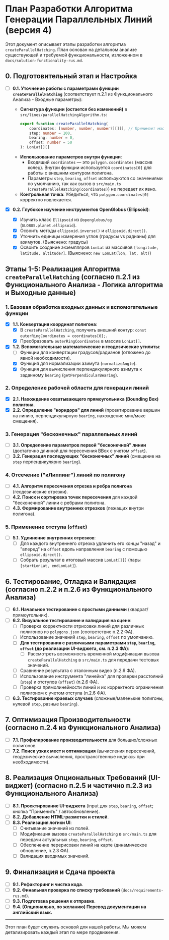# План Разработки Алгоритма Генерации Параллельных Линий (версия 4)

Этот документ описывает этапы разработки алгоритма `createParallelHatching`. План основан на детальном анализе существующей и требуемой функциональности, изложенном в `docs/solution-functionality-rus.md`.

## 0. Подготовительный этап и Настройка

-   [ ] **0.1. Уточнение работы с параметрами функции `createParallelHatching`** (соответствует п.2.1 из Функционального Анализа - Входные параметры):
    -   **Сигнатура функции (остается без изменений)** в `src/lines/parallelHatchingAlgorithm.ts`:
        ```typescript
        export function createParallelHatching(
            coordinates: [number, number, number?][][], // Принимает массив колец [[lon, lat, alt?], ...]
            step: number = 100,
            bearing: number = 0,
            offset: number = 50
        ): LonLat[][]
        ```
    -   **Использование параметров внутри функции**:
        -   Входящий `coordinates` — это `polygon.coordinates` (массив колец). Внутри функции используется `coordinates[0]` для работы с внешним контуром полигона.
        -   Параметры `step`, `bearing`, `offset` используются со значениями по умолчанию, так как вызов в `src/main.ts` (`createParallelHatching(coordinates)`) не передает их явно.
    -   **Контрольная точка**: Убедиться, что `polygon.coordinates[0]` корректно извлекается.

-   [x] **0.2. Глубокое изучение инструментов OpenGlobus (Ellipsoid)**:
    -   [x] Изучить класс `Ellipsoid` из `@openglobus/og` (`GLOBUS.planet.ellipsoid`).
    -   [x] Освоить методы `ellipsoid.inverse()` и `ellipsoid.direct()`.
    -   [x] Уточнить единицы измерения углов (градусы vs радианы) для азимутов. (Выяснено: градусы)
    -   [x] Освоить создание экземпляров `LonLat` из массивов `[longitude, latitude, altitude?]`. (Выяснено: `new LonLat(lon, lat, alt)`)

## Этапы 1-5: Реализация Алгоритма `createParallelHatching` (согласно п.2.1 из Функционального Анализа - Логика алгоритма и Выходные данные)

### 1. Базовая обработка входных данных и вспомогательные функции
  
-   [x] **1.1. Конвертация координат полигона**:
    -   [x] В `createParallelHatching`, получить внешний контур: `const outerRingCoordinates = coordinates[0];`.
    -   [x] Преобразовать `outerRingCoordinates` в массив `LonLat[]`.
-   [x] **1.2. Вспомогательные математические и геодезические утилиты**:
    -   [ ] Функции для конвертации градусов/радианов (отложено до явной необходимости).
    -   [x] Функция для нормализации азимута (`normalizeAngle`).
    -   [x] Функция для вычисления перпендикулярного азимута к заданному `bearing` (`getPerpendicularBearing`).

### 2. Определение рабочей области для генерации линий

-   [x] **2.1. Нахождение охватывающего прямоугольника (Bounding Box) полигона**.
-   [x] **2.2. Определение "коридора" для линий** (проектирование вершин на линию, перпендикулярную `bearing`, нахождение мин/макс смещения).

### 3. Генерация "бесконечных" параллельных линий

-   [ ] **3.1. Определение параметров первой "бесконечной" линии** (достаточно длинной для пересечения BBox с учетом `offset`).
-   [ ] **3.2. Генерация последующих "бесконечных" линий** (смещение на `step` перпендикулярно `bearing`).

### 4. Отсечение ("кЛиппинг") линий по полигону

-   [ ] **4.1. Алгоритм пересечения отрезка и ребра полигона** (геодезические отрезки).
-   [ ] **4.2. Поиск и сортировка точек пересечения** для каждой "бесконечной" линии с ребрами полигона.
-   [ ] **4.3. Формирование внутренних отрезков** (лежащих внутри полигона).

### 5. Применение отступа (`offset`)

-   [ ] **5.1. Удлинение внутренних отрезков**:
    -   [ ] Для каждого внутреннего отрезка удлинить его концы "назад" и "вперед" на `offset` вдоль направления `bearing` с помощью `ellipsoid.direct()`.
    -   [ ] Собрать результат в итоговый массив `LonLat[][]` (пары `[startLonLat, endLonLat]`).

## 6. Тестирование, Отладка и Валидация (согласно п.2.2 и п.2.6 из Функционального Анализа)

-   [ ] **6.1. Начальное тестирование с простыми данными** (квадрат/прямоугольник).
-   [ ] **6.2. Визуальное тестирование и валидация на сцене**:
    -   [ ] Проверка корректности отрисовки линий для различных полигонов из `polygons.json` (соответствие п.2.2 ФА).
    -   [ ] Использование значений `step`, `bearing`, `offset` по умолчанию.
    -   [ ] **Для тестирования с различными параметрами `step`, `bearing`, `offset` (до реализации UI-виджета, см. п.2.3 ФА)**:
        -   [ ] Рассмотреть возможность временной модификации вызова `createParallelHatching` в `src/main.ts` для передачи тестовых значений.
    -   [ ] Сравнение результата с эталонным видео (п.2.6 ФА).
    -   [ ] Использование инструмента "линейка" для проверки расстояний (`step`) и отступов (`offset`) (п.2.6 ФА).
    -   [ ] Проверка прямолинейности линий и их корректного ограничения полигоном с учетом отступа (п.2.6 ФА).
-   [ ] **6.3. Тестирование краевых случаев** (сложные/маленькие полигоны, нулевой `step`, разные `bearing`).

## 7. Оптимизация Производительности (согласно п.2.4 из Функционального Анализа)

-   [ ] **7.1. Профилирование производительности** для больших/сложных полигонов.
-   [ ] **7.2. Поиск узких мест и оптимизация** (вычисления пересечений, геодезические вычисления, пространственные индексы при необходимости).

## 8. Реализация Опциональных Требований (UI-виджет) (согласно п.2.5 и частично п.2.3 из Функционального Анализа)

-   [ ] **8.1. Проектирование UI-виджета** (input для `step`, `bearing`, `offset`; кнопка "Применить" / автообновление).
-   [ ] **8.2. Добавление HTML-разметки и стилей**.
-   [ ] **8.3. Реализация логики UI**:
    -   [ ] Считывание значений из полей.
    -   [ ] Модификация вызова `createParallelHatching` в `src/main.ts` для передачи актуальных `step`, `bearing`, `offset`.
    -   [ ] Обеспечение перерисовки линий на карте (динамическое обновление, п.2.3 ФА).
    -   [ ] Валидация вводимых значений.

## 9. Финализация и Сдача проекта

-   [ ] **9.1. Рефакторинг и чистка кода**.
-   [ ] **9.2. Финальная проверка по списку требований** (`docs/requirements-rus.md`).
-   [ ] **9.3. Подготовка решения к отправке**.
-   [ ] **9.4. (Опционально, по желанию) Перевод документации на английский язык.**

---
Этот план будет служить основой для нашей работы. Мы можем детализировать каждый этап по мере продвижения.
```